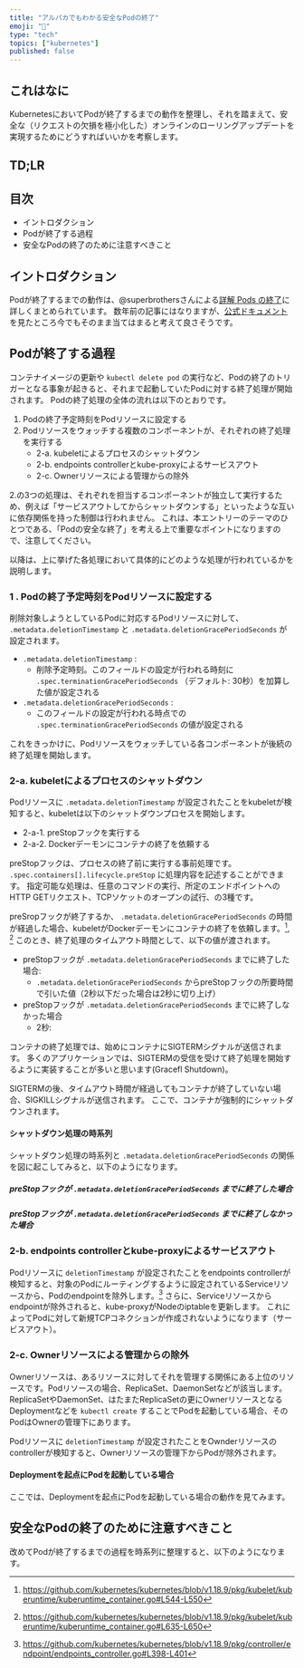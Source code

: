 ```yaml
---
title: "アルパカでもわかる安全なPodの終了"
emoji: "🦙"
type: "tech"
topics: ["kubernetes"]
published: false
---
```


これはなに
---
KubernetesにおいてPodが終了するまでの動作を整理し、それを踏まえて、安全な（リクエストの欠損を極小化した）オンラインのローリングアップデートを実現するためにどうすればいいかを考察します。

<!-- ### 想定する前提知識

- 突き合わせループの概念を理解している
- KubernetesのDeployment, Service, Podリソースを使ったことがある -->

TD;LR
---


目次
---

- イントロダクション
- Podが終了する過程
- 安全なPodの終了のために注意すべきこと


イントロダクション
---
Podが終了するまでの動作は、@superbrothersさんによる[詳解 Pods の終了](https://qiita.com/superbrothers/items/3ac78daba3560ea406b2)に詳しくまとめられています。
数年前の記事にはなりますが、[公式ドキュメント]()を見たところ今でもそのまま当てはまると考えて良さそうです。

<!-- というわけでこの章は「そちらをご覧ください！」で終わってもよいのですが、それではあまりにも身も蓋もないので、ここでは「これはなに」にある目標を達成するために必要な情報に絞って整理したいと思います。 -->

Podが終了する過程
---
コンテナイメージの更新や `kubectl delete pod` の実行など、Podの終了のトリガーとなる事象が起きると、それまで起動していたPodに対する終了処理が開始されます。
Podの終了処理の全体の流れは以下のとおりです。

1. Podの終了予定時刻をPodリソースに設定する
2. Podリソースをウォッチする複数のコンポーネントが、それぞれの終了処理を実行する
    - 2-a. kubeletによるプロセスのシャットダウン
    - 2-b. endpoints controllerとkube-proxyによるサービスアウト
    - 2-c. Ownerリソースによる管理からの除外

2.の3つの処理は、それぞれを担当するコンポーネントが独立して実行するため、例えば「サービスアウトしてからシャットダウンする」といったような互いに依存関係を持った制御は行われません。
これは、本エントリーのテーマのひとつである、「Podの安全な終了」を考える上で重要なポイントになりますので、注意してください。

<!-- TODO: 図 -->

以降は、上に挙げた各処理において具体的にどのような処理が行われているかを説明します。

### 1 . Podの終了予定時刻をPodリソースに設定する
削除対象しようとしているPodに対応するPodリソースに対して、 `.metadata.deletionTimestamp` と `.metadata.deletionGracePeriodSeconds` が設定されます。

- `.metadata.deletionTimestamp` :
    - 削除予定時刻。このフィールドの設定が行われる時刻に `.spec.terminationGracePeriodSeconds` （デフォルト: 30秒）を加算した値が設定される
- `.metadata.deletionGracePeriodSeconds` : 
    - このフィールドの設定が行われる時点での `.spec.terminationGracePeriodSeconds` の値が設定される

これをきっかけに、Podリソースをウォッチしている各コンポーネントが後続の終了処理を開始します。

### 2-a. kubeletによるプロセスのシャットダウン
Podリソースに `.metadata.deletionTimestamp` が設定されたことをkubeletが検知すると、kubeletは以下のシャットダウンプロセスを開始します。

- 2-a-1. preStopフックを実行する
- 2-a-2. Dockerデーモンにコンテナの終了を依頼する

preStopフックは、プロセスの終了前に実行する事前処理です。
`.spec.containers[].lifecycle.preStop` に処理内容を記述することができます。
指定可能な処理は、任意のコマンドの実行、所定のエンドポイントへのHTTP GETリクエスト、TCPソケットのオープンの試行、の3種です。

preSropフックが終了するか、 `.metadata.deletionGracePeriodSeconds` の時間が経過した場合、kubeletがDockerデーモンにコンテナの終了を依頼します。[^1], [^2]
このとき、終了処理のタイムアウト時間として、以下の値が渡されます。

- preStopフックが `.metadata.deletionGracePeriodSeconds` までに終了した場合:
    - `.metadata.deletionGracePeriodSeconds` からpreStopフックの所要時間で引いた値（2秒以下だった場合は2秒に切り上げ）
- preStopフックが `.metadata.deletionGracePeriodSeconds` までに終了しなかった場合
    - 2秒:

コンテナの終了処理では、始めにコンテナにSIGTERMシグナルが送信されます。
多くのアプリケーションでは、SIGTERMの受信を受けて終了処理を開始するように実装することが多いと思います(Gracefl Shutdown)。

SIGTERMの後、タイムアウト時間が経過してもコンテナが終了していない場合、SIGKILLシグナルが送信されます。
ここで、コンテナが強制的にシャットダウンされます。

[^1]: https://github.com/kubernetes/kubernetes/blob/v1.18.9/pkg/kubelet/kuberuntime/kuberuntime_container.go#L544-L550
[^2]: https://github.com/kubernetes/kubernetes/blob/v1.18.9/pkg/kubelet/kuberuntime/kuberuntime_container.go#L635-L650

#### シャットダウン処理の時系列
シャットダウン処理の時系列と `.metadata.deletionGracePeriodSeconds` の関係を図に起こしてみると、以下のようになります。

##### preStopフックが `.metadata.deletionGracePeriodSeconds` までに終了した場合

<!-- 図 -->

##### preStopフックが `.metadata.deletionGracePeriodSeconds` までに終了しなかった場合

<!-- 図 -->

### 2-b. endpoints controllerとkube-proxyによるサービスアウト
Podリソースに `deletionTimestamp` が設定されたことをendpoints controllerが検知すると、対象のPodにルーティングするように設定されているServiceリソースから、Podのendpointを除外します。[^3]
さらに、Serviceリソースからendpointが除外されると、kube-proxyがNodeのiptableを更新します。
これによってPodに対して新規TCPコネクションが作成されないようになります（サービスアウト）。

<!-- 図 -->

[^3]: https://github.com/kubernetes/kubernetes/blob/v1.18.9/pkg/controller/endpoint/endpoints_controller.go#L398-L401

### 2-c. Ownerリソースによる管理からの除外
Ownerリソースは、あるリソースに対してそれを管理する関係にある上位のリソースです。Podリソースの場合、ReplicaSet、DaemonSetなどが該当します。
ReplicaSetやDaemonSet、はたまたReplicaSetの更にOwnerリソースとなるDeploymentなどを `kubectl create` することでPodを起動している場合、そのPodはOwnerの管理下にあります。

<!-- 図 -->

Podリソースに `deletionTimestamp` が設定されたことをOwnderリソースのcontrollerが検知すると、Ownerリソースの管理下からPodが除外されます。

#### Deploymentを起点にPodを起動している場合
ここでは、Deploymentを起点にPodを起動している場合の動作を見てみます。


安全なPodの終了のために注意すべきこと
---
改めてPodが終了するまでの過程を時系列に整理すると、以下のようになります。
